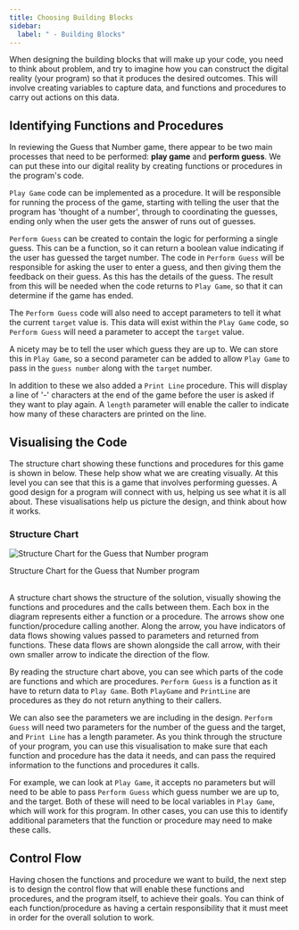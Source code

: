 ```yaml
---
title: Choosing Building Blocks
sidebar:
  label: " - Building Blocks"
---
```


When designing the building blocks that will make up your code, you need to think about problem, and try to imagine how you can construct the digital reality (your program) so that it produces the desired outcomes. This will involve creating variables to capture data, and functions and procedures to carry out actions on this data.

## Identifying Functions and Procedures

In reviewing the Guess that Number game, there appear to be two main processes that need to be performed: **play game** and **perform guess**. We can put these into our digital reality by creating functions or procedures in the program's code.

`Play Game` code can be implemented as a procedure. It will be responsible for running the process of the game, starting with telling the user that the program has 'thought of a number', through to coordinating the guesses, ending only when the user gets the answer of runs out of guesses.

`Perform Guess` can be created to contain the logic for performing a single guess. This can be a function, so it can return a boolean value indicating if the user has guessed the target number. The code in `Perform Guess` will be responsible for asking the user to enter a guess, and then giving them the feedback on their guess. As this has the details of the guess. The result from this will be needed when the code returns to `Play Game`, so that it can determine if the game has ended.

The `Perform Guess` code will also need to accept parameters to tell it what the current `target` value is. This data will exist within the `Play Game` code, so `Perform Guess` will need a parameter to accept the `target` value.

A nicety may be to tell the user which guess they are up to. We can store this in `Play Game`, so a second parameter can be added to allow `Play Game` to pass in the `guess number` along with the `target` number.

In addition to these we also added a `Print Line` procedure. This will display a line of '-' characters at the end of the game before the user is asked if they want to play again. A `length` parameter will enable the caller to indicate how many of these characters are printed on the line.

## Visualising the Code

The structure chart showing these functions and procedures for this game is shown in below. These help show what we are creating visually. At this level you can see that this is a game that involves performing guesses. A good design for a program will connect with us, helping us see what it is all about. These visualisations help us picture the design, and think about how it works.

### Structure Chart

![Structure Chart for the Guess that Number program](./images/guess-that-number-structure-chart.png)

<div class="caption">Structure Chart for the Guess that Number program</div><br/>

A structure chart shows the structure of the solution, visually showing the functions and procedures and the calls between them. Each box in the diagram represents either a function or a procedure. The arrows show one function/procedure calling another. Along the arrow, you have indicators of data flows showing values passed to parameters and returned from functions. These data flows are shown alongside the call arrow, with their own smaller arrow to indicate the direction of the flow.

By reading the structure chart above, you can see which parts of the code are functions and which are procedures. `Perform Guess` is a function as it have to return data to `Play Game`. Both `PlayGame` and `PrintLine` are procedures as they do not return anything to their callers.

We can also see the parameters we are including in the design. `Perform Guess` will need two parameters for the number of the guess and the target, and `Print Line` has a length parameter. As you think through the structure of your program, you can use this visualisation to make sure that each function and procedure has the data it needs, and can pass the required information to the functions and procedures it calls.

For example, we can look at `Play Game`, it accepts no parameters but will need to be able to pass `Perform Guess` which guess number we are up to, and the target. Both of these will need to be local variables in `Play Game`, which will work for this program. In other cases, you can use this to identify additional parameters that the function or procedure may need to make these calls.

<!-- The Structure Chart shows the **static structure** of the code, indicating the calls between the functions and procedures, but not communicating *when* these are called, or *how many times*. This *dynamic* information can be
captured in a Sequence Diagram.

### Sequence Diagrams

This diagram shows the sequence in which the function and procedure calls are performed. Notice that this diagram has also shows the data that flows into and out of the functions and procedures.

![Figure x.y Structure Chart for the Guess that Number program](./images/guess-that-number-sequence-diagram.png "Structure Chart for the Guess that Number program")
<div class="caption">Sequence Diagram for the Guess that Number program</div><br/>

The sequence diagram shows how the program runs over time. The top of the diagram indicates the start, with time progressing as you read down the diagram. Each solid arrow represents a function or procedure call, the vertical bar represents that function or procedure running, and the dashed arrows at its end represents the function or procedure returning.

This allows you to visualise each function/procedure using the vertical bar, from where it is called to where it returns. From this bar, you then have the sequence of the calls that the function/procedure makes. For example, if you follow the main function's life bar down, you can see it calls `Play Game` and then `Print Line`.

Over the top of these calls you have boxes to illustrate control flow actions, such as loops and branches. In this we can see a loop *until the user quits* in main. This means that the actions within the box occur within the loop.

The diagram does not show all function/procedure calls, just those that we want to communicate. So there are calls to things like `write_line` and `read_line` that we have chosen not to show.

You can use the sequence diagram to think through the actions involved in key parts of your program. This lets you check that you have the necessary details, and lets you see the main elements of control flow across multiple functions and procedures at the same time. -->

## Control Flow

Having chosen the functions and procedure we want to build, the next step is to design the control flow that will enable these functions and procedures, and the program itself, to achieve their goals. You can think of each function/procedure as having a certain responsibility that it must meet in order for the overall solution to work.
